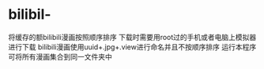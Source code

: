 # bilibil-
将缓存的额bilibili漫画按照顺序排序
下载时需要用root过的手机或者电脑上模拟器进行下载
bilibili漫画使用uuid+.jpg+.view进行命名并且不按顺序排序
运行本程序可将所有漫画集合到同一文件夹中
